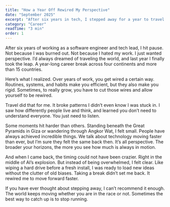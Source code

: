```yaml
---
title: "How a Year Off Rewired My Perspective"
date: "September 2025"
excerpt: "After six years in tech, I stepped away for a year to travel across four continents. That break rewired how I think, reset my energy, and gave me fresh perspective on work and life."
category: "Career"
readTime: "3 min"
order: 1
---
```

After six years of working as a software engineer and tech lead, I hit pause. Not because I was burned out. Not because I hated my work. I just wanted perspective. I’d always dreamed of traveling the world, and last year I finally took the leap. A year-long career break across four continents and more than 15 countries.

Here’s what I realized. Over years of work, you get wired a certain way. Routines, systems, and habits make you efficient, but they also make you rigid. Sometimes, to really grow, you have to cut those wires and allow yourself to be rewired.

Travel did that for me. It broke patterns I didn’t even know I was stuck in. I saw how differently people live and think, and learned you don’t need to understand everyone. You just need to listen.

Some moments hit harder than others. Standing beneath the Great Pyramids in Giza or wandering through Angkor Wat, I felt small. People have always achieved incredible things. We talk about technology moving faster than ever, but I’m sure they felt the same back then. It’s all perspective. The broader your horizons, the more you see how much is always in motion.

And when I came back, the timing could not have been crazier. Right in the middle of AI’s explosion. But instead of being overwhelmed, I felt clear. Like wiping a hard drive before a fresh install, I was ready to load new ideas without the clutter of old biases. Taking a break didn’t set me back. It rewired me to move forward faster.

If you have ever thought about stepping away, I can’t recommend it enough. The world keeps moving whether you are in the race or not. Sometimes the best way to catch up is to stop running.
